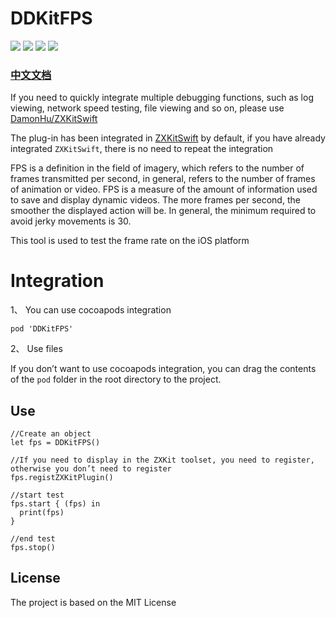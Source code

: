 # DDKitFPS

![](https://img.shields.io/badge/CocoaPods-supported-brightgreen) ![](https://img.shields.io/badge/Swift-5.0-brightgreen) ![](https://img.shields.io/badge/License-MIT-brightgreen) ![](https://img.shields.io/badge/version-iOS11.0-brightgreen)

### [中文文档](https://ddceo.com/blog/1283.html)


If you need to quickly integrate multiple debugging functions, such as log viewing, network speed testing, file viewing and so on, please use [DamonHu/ZXKitSwift](https://github.com/DamonHu/ZXKitSwift)

The plug-in has been integrated in [ZXKitSwift](https://github.com/DamonHu/ZXKitSwift) by default, if you have already integrated `ZXKitSwift`, there is no need to repeat the integration

FPS is a definition in the field of imagery, which refers to the number of frames transmitted per second, in general, refers to the number of frames of animation or video. FPS is a measure of the amount of information used to save and display dynamic videos. The more frames per second, the smoother the displayed action will be. In general, the minimum required to avoid jerky movements is 30.

This tool is used to test the frame rate on the iOS platform

# Integration

1、 You can use cocoapods integration

```
pod 'DDKitFPS'
```

2、 Use files

If you don’t want to use cocoapods integration, you can drag the contents of the `pod` folder in the root directory to the project.

## Use

```
//Create an object
let fps = DDKitFPS()

//If you need to display in the ZXKit toolset, you need to register, otherwise you don’t need to register
fps.registZXKitPlugin()

//start test
fps.start { (fps) in
  print(fps)
}

//end test
fps.stop()
```

## License

The project is based on the MIT License
